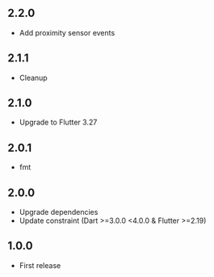 ## 2.2.0

* Add proximity sensor events

## 2.1.1

* Cleanup

## 2.1.0

* Upgrade to Flutter 3.27

## 2.0.1

* fmt

## 2.0.0

* Upgrade dependencies
* Update constraint (Dart >=3.0.0 <4.0.0 & Flutter >=2.19) 

## 1.0.0

* First release
